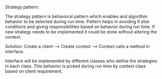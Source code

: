 Strategy pattern:

The strategy pattern is behavioral pattern which enables and algorithm behavior to be selected during run time.
Pattern helps in avoiding if else conditions and giving responsibilities based on behavior during run time. If new strategy needs to be implemented it could be done without altering the context.

Solution:
Create a client --> Create context --> Context calls a method in interface.

Interface will be implemented by different classes who define the strategies in each class.
This behavior is picked during run time by context class based on client requirement.
